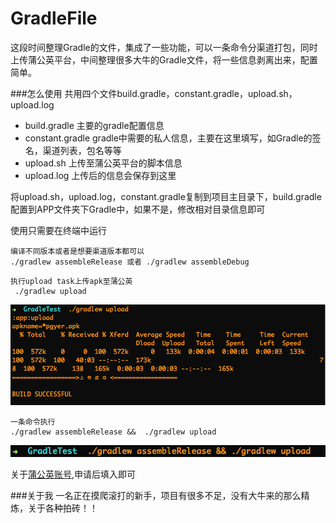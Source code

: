 # GradleFile
这段时间整理Gradle的文件，集成了一些功能，可以一条命令分渠道打包，同时上传蒲公英平台，中间整理很多大牛的Gradle文件，将一些信息剥离出来，配置简单。


###怎么使用
共用四个文件build.gradle，constant.gradle，upload.sh，upload.log

- build.gradle 主要的gradle配置信息
- constant.gradle gradle中需要的私人信息，主要在这里填写，如Gradle的签名，渠道列表，包名等等
- upload.sh 上传至蒲公英平台的脚本信息
- upload.log 上传后的信息会保存到这里

将upload.sh，upload.log，constant.gradle复制到项目主目录下，build.gradle配置到APP文件夹下Gradle中，如果不是，修改相对目录信息即可

使用只需要在终端中运行

```
编译不同版本或者是想要渠道版本都可以
./gradlew assembleRelease 或者 ./gradlew assembleDebug
```

```
执行upload task上传apk至蒲公英
 ./gradlew upload
```
![upload](./screenshot/upload.png)

```
一条命令执行
./gradlew assembleRelease &&  ./gradlew upload
```
![build](./screenshot/build.png)

关于[蒲公英账号](http://www.pgyer.com/),申请后填入即可

###关于我
一名正在摸爬滚打的新手，项目有很多不足，没有大牛来的那么精炼，关于各种拍砖！！
